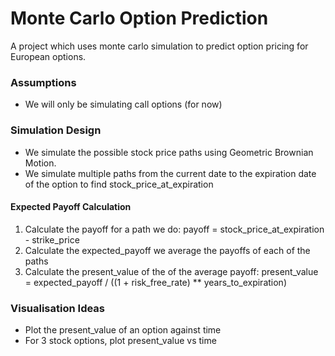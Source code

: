 # Monte Carlo Option Prediction
A project which uses monte carlo simulation to predict option pricing for European options.

### Assumptions
- We will only be simulating call options (for now)

### Simulation Design
- We simulate the possible stock price paths using Geometric Brownian Motion.
- We simulate multiple paths from the current date to the expiration date of the option to find stock_price_at_expiration

#### Expected Payoff Calculation
1. Calculate the payoff for a path we do: payoff = stock_price_at_expiration - strike_price
2. Calculate the expected_payoff we average the payoffs of each of the paths
3. Calculate the present_value of the of the average payoff: present_value =  expected_payoff / ((1 + risk_free_rate) ** years_to_expiration)


### Visualisation Ideas
- Plot the present_value of an option against time
- For 3 stock options, plot present_value vs time